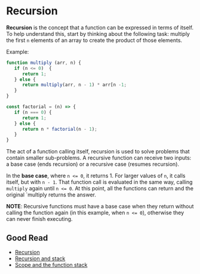 # Recursion

**Recursion** is the concept that a function can be expressed in terms of itself. To help understand this, start by thinking about the following task: multiply the first `n` elements of an array to create the product of those elements.

Example:
```javascript
function multiply (arr, n) {
   if (n <= 0)  {
      return 1;
   } else {
      return multiply(arr, n - 1) * arr[n -1;
   }
}

const factorial = (n) => {
   if (n === 0) {
      return 1;
   } else {
      return n * factorial(n - 1);
   }
}
```

The act of a function calling itself, recursion is used to solve problems that contain smaller sub-problems. A recursive function can receive two inputs: a base case (ends recursion) or a recursive case (resumes recursion).

In the **base case**, where `n <= 0`, it returns 1. For larger values of `n`, it calls itself, but with `n - 1`. That function call is evaluated in the same way, calling `multiply` again until `n <= 0`. At this point, all the functions can return and the original `multiply returns the answer.

**NOTE**: Recursive functions must have a base case when they return without calling the function again (in this example, when `n <= 0`), otherwise they can never finish executing.

## Good Read
* [Recursion](https://developer.mozilla.org/en-US/docs/Glossary/Recursion)
* [Recursion and stack](https://javascript.info/recursion)
* [Scope and the function stack](https://developer.mozilla.org/en-US/docs/Web/JavaScript/Guide/Functions#scope_and_the_function_stack)